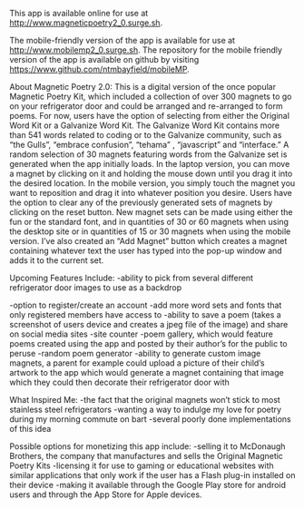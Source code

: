 This app is available online for use at http://www.magneticpoetry2_0.surge.sh.

The mobile-friendly version of the app is available for use at http://www.mobilemp2_0.surge.sh.
The repository for the mobile friendly version of the app is available on github by visiting https://www.github.com/ntmbayfield/mobileMP.


About Magnetic Poetry 2.0:
This is a digital version of the once popular Magnetic Poetry Kit, which included a collection of over 300 magnets to go on your refrigerator door and could be arranged and re-arranged to form poems.   For now, users have the option of selecting from either the Original Word Kit or a Galvanize Word Kit.  The Galvanize Word Kit contains more than 541 words related to coding or to the Galvanize community, such as “the Gulls”, “embrace confusion”, “tehama” , “javascript” and “interface.”   A random selection of 30 magnets featuring words from the Galvanize set is generated when the app initially loads.  In the laptop version, you can move a magnet by clicking on it and holding the mouse down until you drag it into the desired location.  In the mobile version, you simply touch the magnet you want to reposition and drag it into whatever position you desire.  Users have the option to clear any of the previously generated sets of magnets by clicking on the reset button.  New magnet sets can be made using either the fun or the standard font, and in quantities of 30 or 60 magnets when using the desktop site or in quantities of 15 or 30 magnets when using the mobile version. I’ve also created an “Add Magnet” button which creates a magnet containing whatever text the user has typed into the pop-up window and adds it to the current set.



Upcoming Features Include:
-ability to pick from several different refrigerator door images to use as a backdrop


-option to register/create an account
-add more word sets and fonts that only registered members have access to
-ability to save a poem (takes a screenshot of users device and creates a jpeg file of the image) and share on social media sites
-site counter
-poem gallery, which would feature poems created using the app and posted by their author’s for the public to peruse
-random poem generator
-ability to generate custom image magnets, a parent for example could upload a picture of their child’s artwork to the app which would generate a magnet containing that image which they could then decorate their refrigerator door with

What Inspired Me:
-the fact that the original magnets won’t stick to most stainless steel refrigerators
-wanting a way to indulge my love for poetry during my morning commute on bart
-several poorly done implementations of this idea 

  


Possible options for monetizing this app include:
-selling it to McDonaugh Brothers, the company that manufactures and sells the Original Magnetic Poetry Kits
-licensing it for use to gaming or educational websites with similar applications that only work if the user has a Flash plug-in installed on their device
-making it available through the Google Play store for android users and through the App Store for Apple devices. 
